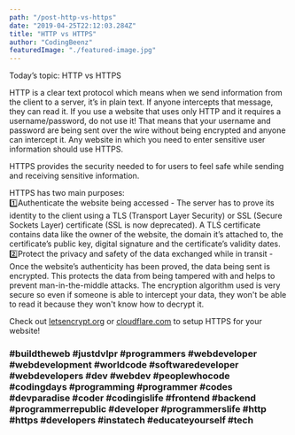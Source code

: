 ```yaml
---
path: "/post-http-vs-https"
date: "2019-04-25T22:12:03.284Z"
title: "HTTP vs HTTPS"
author: "CodingBeenz"
featuredImage: "./featured-image.jpg"
---
```


Today’s topic: HTTP vs HTTPS

HTTP is a clear text protocol which means when we send information from the client to a server, it’s in plain text. If anyone intercepts that message, they can read it. If you use a website that uses only HTTP and it requires a username/password, do not use it! That means that your username and password are being sent over the wire without being encrypted and anyone can intercept it. Any website in which you need to enter sensitive user information should use HTTPS.

HTTPS provides the security needed to for users to feel safe while sending and receiving sensitive information.

HTTPS has two main purposes:
</br>1️⃣Authenticate the website being accessed - The server has to prove its identity to the client using a TLS (Transport Layer Security) or SSL (Secure Sockets Layer) certificate (SSL is now deprecated). A TLS certificate contains data like the owner of the website, the domain it’s attached to, the certificate’s public key, digital signature and the certificate’s validity dates.
</br>2️⃣Protect the privacy and safety of the data exchanged while in transit - Once the website’s authenticity has been proved, the data being sent is encrypted. This protects the data from being tampered with and helps to prevent man-in-the-middle attacks. The encryption algorithm used is very secure so even if someone is able to intercept your data, they won't be able to read it because they won't know how to decrypt it.

Check out <u>[letsencrypt.org](letsencrypt.org)</u> or <u>[cloudflare.com](cloudflare.com)</u> to setup HTTPS for your website!

### #buildtheweb #justdvlpr #programmers #webdeveloper #webdevelopment #worldcode #softwaredeveloper #webdevelopers #dev #webdev #peoplewhocode #codingdays #programming #programmer #codes #devparadise #coder #codingislife #frontend #backend #programmerrepublic #developer #programmerslife #http #https #developers #instatech #educateyourself #tech
